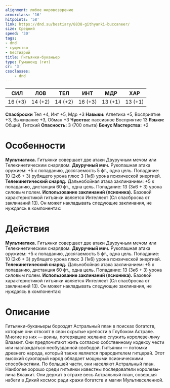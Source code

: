 ```yaml
---
alignment: любое мировоззрение
armorclass: '16'
hitpoints: '58'
link: https://dnd.su/bestiary/8838-githyanki-buccaneer/
size: Средний
speed: '30'
tags:
- dnd
- существо
- бестиарий
title: Гитъянки-буканьер
type: Гуманоид (гит)
cr: '3'
cssclasses:
    - dnd
---
```



| СИЛ | ЛОВ | ТЕЛ | ИНТ | МДР | ХАР |
|---|---|---|---|---|---|
| 16 (+3) | 14 (+2) | 14 (+2) | 16 (+3) | 13 (+1) | 13 (+1) |
**Спасброски** Тел +4, Инт +5, Мдр +3
**Навыки:** Атлетика +5, Восприятие +3, Выживание +3, Обман +3
**Чувства:** пассивное Восприятие 13
**Языки:** Общий, Гитский
**Опасность:** 3 (700 опыта)
**Бонус Мастерства:** +2


# Особенности
**Мультиатака.** Гитъянки совершает две атаки Двуручным мечом или Телекинетическим снарядом.
**Двуручный меч.** Рукопашная атака оружием: +5 к попаданию, досягаемость 5 фт., одна цель. Попадание: 10 (2к6 + 3) рубящего урона плюс 3 (1к6) урона психической энергией.
**Телекинетический снаряд.** Дальнобойная атака заклинанием: +5 к попаданию, дистанция 60 фт., одна цель. Попадание: 13 (3к6 + 3) урона силовым полем.
**Использование заклинаний (псионика).** Базовой характеристикой гитъянки является Интеллект (Сл спасброска от заклинаний 13). Он может накладывать следующие заклинания, не нуждаясь в компонентах:


# Действия
**Мультиатака.** Гитъянки совершает две атаки Двуручным мечом или Телекинетическим снарядом.
**Двуручный меч.** Рукопашная атака оружием: +5 к попаданию, досягаемость 5 фт., одна цель. Попадание: 10 (2к6 + 3) рубящего урона плюс 3 (1к6) урона психической энергией.
**Телекинетический снаряд.** Дальнобойная атака заклинанием: +5 к попаданию, дистанция 60 фт., одна цель. Попадание: 13 (3к6 + 3) урона силовым полем.
**Использование заклинаний (псионика).** Базовой характеристикой гитъянки является Интеллект (Сл спасброска от заклинаний 13). Он может накладывать следующие заклинания, не нуждаясь в компонентах:


# Описание
 Гитъянки-буканьеры бороздят Астральный план в поисках богатств, которые они отвозят в свои скрытые крепости в Глубоком Астрале. Многие из них — воины, потерявшие желание служить королеве-личу Влаакит. Они предпочитают жить согласно собственному кодексу чести или наслаждаться необузданной свободой.   Гитъянки — потомки древнего народа, который также является прародителем гитцерай. Этот высокий сухопарый народ обладает мощными псионическими способностями. По большей части, они населяют Астральный план. Наиболее хорошо среди гитъянки известны последователи королевы-лича Влаакит. Они держат в страхе весь Астральный план, совершая набеги в Дикий космос ради кражи богатств и магии Мультивселенной.
